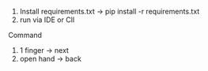 1. Install requirements.txt -> pip install -r requirements.txt
2. run via IDE or ClI


Command
1. 1 finger -> next
2. open hand -> back
